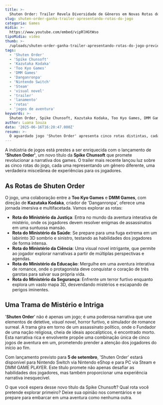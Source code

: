 ```yaml
---
title: >-
  Shuten Order: Trailer Revela Diversidade de Gêneros em Novas Rotas do Jogo
slug: shuten-order-ganha-trailer-apresentando-rotas-do-jogo
categoria: Games
midia: >-
  https://www.youtube.com/embed/vipRlHGtWso
tipoMidia: video
thumb: >-
  /uploads/shuten-order-ganha-trailer-apresentando-rotas-do-jogo-preview.jpg
tags:
  - 'Shuten Order'
  - 'Spike Chunsoft'
  - 'Kazutaka Kodaka'
  - 'Too Kyo Games'
  - 'DMM Games'
  - 'Danganronpa'
  - 'Nintendo Switch'
  - 'Steam'
  - 'visual novel'
  - 'trailer'
  - 'lanamento'
  - 'rotas'
  - 'jogos de aventura'
keywords: >-
  Shuten Order, Spike Chunsoft, Kazutaka Kodaka, Too Kyo Games, DMM Games, Danganronpa, Nintendo Switch, Steam, visual novel, trailer, lançamento, rotas, jogos de aventura
author: Luana Souza
data: '2025-06-16T16:20:47.000Z'
resumo: >-
  O aguardado jogo 'Shuten Order' apresenta cinco rotas distintas, cada uma explorando um gênero único, prometendo uma experiência rica e diversificada para os jogadores.
---
```


A indústria de jogos está prestes a ser enriquecida com o lançamento de **'Shuten Order'**, um novo título da **Spike Chunsoft** que promete revolucionar a narrativa dos games. O trailer mais recente lançou luz sobre as cinco rotas do jogo, cada uma representando um gênero diferente, uma verdadeira miscelânea de experiências para os jogadores. 

## As Rotas de Shuten Order

O jogo, uma colaboração entre a **Too Kyo Games** e **DMM Games**, com direção de **Kazutaka Kodaka**, criador de 'Danganronpa', oferece uma jornada imersiva e multifacetada. Vamos explorar as rotas:

- **Rota do Ministério da Justiça**: Entra no mundo da aventura interativa de mistério, onde os jogadores devem resolver enigmas de assassinatos em uma suntuosa mansão.
- **Rota do Ministério da Saúde**: Se prepare para uma fuga extrema em um labirinto 3D sombrio e sinistro, testando as habilidades dos jogadores de forma intensa.
- **Rota do Ministério da Ciência**: Uma visual novel intrigante, que permite ao jogador explorar narrativas a partir de múltiplas perspectivas e agendas.
- **Rota do Ministério da Educação**: Mergulhe em uma aventura interativa de romance, onde o protagonista deve conquistar o coração de três garotas para salvar sua própria vida.
- **Rota do Ministério da Segurança**: Enfrente um terror furtivo enquanto explora um vasto mapa 3D, desvendando mistérios e escapando de perigos iminentes.

## Uma Trama de Mistério e Intriga

'**Shuten Order**' não é apenas um jogo; é uma poderosa narrativa que une elementos de detetive, _visual novel_, horror furtivo, e simulador de romance surreal. A trama gira em torno de um assassinato político, onde o Fundador de uma nação religiosa, cheia de ideais apocalípticos, é encontrado morto. Esta narrativa rica e envolvente propõe uma combinação única de cinco jogos de aventura em um, prometendo prender a atenção dos jogadores do início ao fim.

Com lançamento previsto para **5 de setembro**, 'Shuten Order' estará disponível para Nintendo Switch via Nintendo eShop e para PC via Steam e DMM GAME PLAYER. Este título promete não apenas desafiar as habilidades dos jogadores, mas também proporcionar uma experiência narrativa inesquecível.

O que você espera desse novo título da Spike Chunsoft? Qual rota você pretende explorar primeiro? Deixe sua opinião nos comentários e se prepare para embarcar em uma aventura como nenhuma outra.